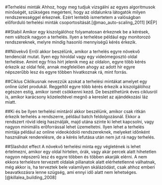 #Terhelési minták
Ahhoz, hogy meg tudjuk vizsgálni az egyes algoritmusok minőségét, szükséges megérteni, hogy az oldalunkra látogatók milyen rendszerességgel érkeznek. Ezért lentebb ismertetem a valóságban előforduló terhelési minták csoportosítását.[@mao_auto-scaling_2011]
[KÉP]

##Stabil
Amikor egy kiszolgálóhoz folyamatosan érkeznek be a kérések, nem változik nagyon a terhelés. Ilyen a terhelése például egy monitorozó rendszereknek, melyre mindig hasonló mennyiségű kérés érkezik.

##Növekvő
Erről akkor beszélünk, amikor a terhelés egyre növekvő tendenciát mutat. Ilyen egy híroldal vagy egy videómegosztó oldal terhelése. Amint egy friss hírt jelenik meg az oldalon, egyre több kérés érkezik az oldal felé, annak megfelelően ahogy az adott hír egyre népszerűbb lesz és egyre többen hivatkoznak rá, mint forrás.

##Ciklus
Ciklikusnak nevezzük azokat a terhelési mintákat amelyet egy online üzlet produkál. Reggeltől egyre több kérés érkezik a kiszolgálóhoz egészen estig, amikor ismét csökkenni kezd. De beszélhetünk éves ciklusról is, amikor karácsony közeledtével megnő a kereslet az ajándékozási láz miatt.

##Ki és be
Ilyen terhelési mintáról akkor beszélünk, amikor csak ritkán érkezik terhelés a rendszerre, például batch feldolgozásnál. Ekkor a rendszert rövid ideig használják, majd utána szinte ki lehet kapcsolni, vagy nagyon minimális erőforrással lehet üzemeltetni. Ilyen lehet a terhelés mintája például az online videokódoló rendszereknek, melyeket időnként használnak renderelésre, de a kérés lefutása után nem jut rá nagy terhelés.

##Slashdot effect
A növekvő terhelési minta egy végletének is lehet értelmezni, amikor egy oldal hirtelen, órák, vagy akár percek alatt hihetetlen nagyon népszerű lesz és egyre többen és többen akarják elérni. A nem ekkora terhelésre tervezett oldalak pillanatok alatt elérhetetlenné válhatnak, még akkor is, ha terveztek bele valamilyen skálázódást, csak ahhoz emberi beavatkozásra lenne szügség, ami ennyi idő alatt nem lehetséges.[@killalea_building_2008]
